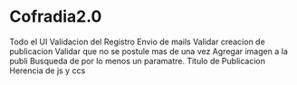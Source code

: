 # Cofradia2.0

Todo el UI
Validacion del Registro
Envio de mails
Validar creacion de publicacion
Validar que no se postule mas de una vez 
Agregar imagen a la publi
Busqueda de por lo menos un paramatre. Titulo de Publicacion
Herencia de js y ccs



